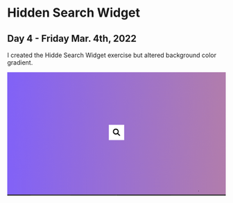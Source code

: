 # Hidden Search Widget
## Day 4 - Friday Mar. 4th, 2022
I created the Hidde Search Widget exercise but altered background color gradient.

![Demo of Hidden Search Widget](demo.gif)